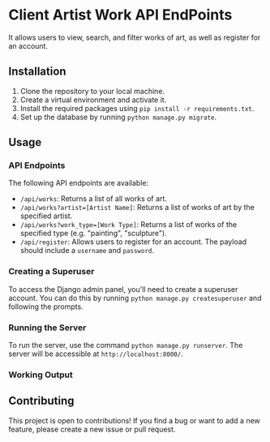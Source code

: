 # Client Artist Work API EndPoints

It allows users to view, search, and filter works of art, as well as register for an account.

## Installation

1. Clone the repository to your local machine.
2. Create a virtual environment and activate it.
3. Install the required packages using `pip install -r requirements.txt`.
4. Set up the database by running `python manage.py migrate`.

## Usage

### API Endpoints

The following API endpoints are available:

- `/api/works`: Returns a list of all works of art.
- `/api/works?artist=[Artist Name]`: Returns a list of works of art by the specified artist.
- `/api/works?work_type=[Work Type]`: Returns a list of works of the specified type (e.g. "painting", "sculpture").
- `/api/register`: Allows users to register for an account. The payload should include a `username` and `password`.

### Creating a Superuser

To access the Django admin panel, you'll need to create a superuser account. You can do this by running `python manage.py createsuperuser` and following the prompts.

### Running the Server

To run the server, use the command `python manage.py runserver`. The server will be accessible at `http://localhost:8000/`.

### Working Output


## Contributing

This project is open to contributions! If you find a bug or want to add a new feature, please create a new issue or pull request.
